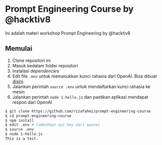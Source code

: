 # Prompt Engineering Course by @hacktiv8

Ini adalah materi workshop Prompt Engineering by @hacktiv8

## Memulai

1. Clone repositori ini
2. Masuk kedalam folder repositori
3. Instalasi _dependencies_
4. Edit file `.env` untuk memasukkan kunci rahasia dari OpenAI. Bisa dibuat [disini](https://platform.openai.com/account/api-keys).
5. Jalankan perintah `source .env` untuk mendaftarkan kunci rahasia ke mesin
6. Jalankan perintah `node 1-hello.js` dan pastikan aplikasi mendapat respon dari OpenAI

``` sh
$ git clone https://github.com/rizafahmi/prompt-engineering-course
$ cd prompt-engineering-course
$ npm install
$ edit .env # tambahkan api key dari openai
$ source .env
$ node 1-hello.js
This is a test.
```
